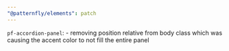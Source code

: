 ```yaml
---
"@patternfly/elements": patch
---
```


`pf-accordion-panel`: - removing position relative from body class which was causing the accent color to not fill the entire panel
